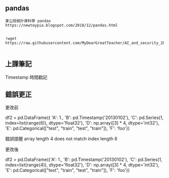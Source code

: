 ## pandas
```
拿公投統計資料學 pandas
https://newtoypia.blogspot.com/2018/12/pandas.html
```

```

!wget https://raw.githubusercontent.com/MyDearGreatTeacher/AI_and_security_2020/master/referendum2.csv


```
## 上課筆記


Timestamp 時間戳記  


## 錯誤更正


更改前


df2 = pd.DataFrame({    'A': 1.,
                        'B': pd.Timestamp('20130102'),
                        'C': pd.Series(1, index=list(range(6)), dtype='float32'),
                        'D': np.array([3] * 4, dtype='int32'),
                        'E': pd.Categorical(["test", "train", "test", "train"]),
                        'F': 'foo'})



錯誤提醒   array length 4 does not match index length 6 


更改後

df2 = pd.DataFrame({'A': 1.,
                        'B': pd.Timestamp('20130102'),
                        'C': pd.Series(1, index=list(range(4)), dtype='float32'),
                        'D': np.array([3] * 4, dtype='int32'),
                        'E': pd.Categorical(["test", "train", "test", "train"]),
                        'F': 'foo'})

```
